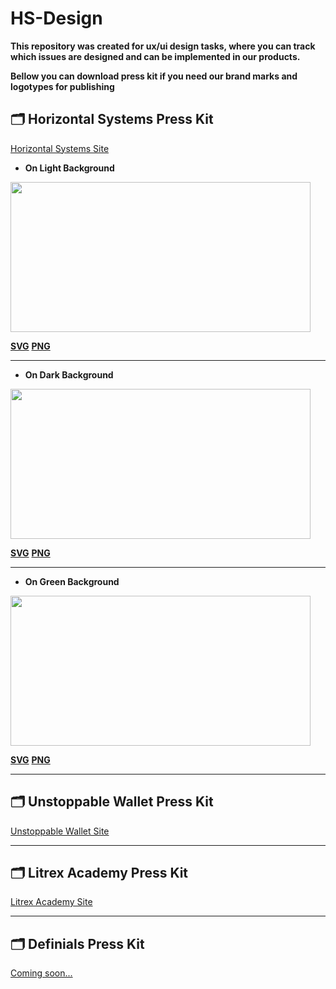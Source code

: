 # HS-Design

**This repository was created for ux/ui design tasks, where you can track which issues are designed and can be implemented in our products.**

**Bellow you can download press kit if you need our brand marks and logotypes for publishing**

## 🗂 Horizontal Systems Press Kit
[Horizontal Systems Site](http://horizontalsystems.io)

* **On Light Background**

<img src=https://github.com/horizontalsystems/HS-Design/blob/master/images/HS-Logo-on-light-prview.png width="480" height="240" /></a>

**[SVG](/images/svg/HS-Logo-on-light.svg)**
**[PNG](/images/HS-Logo-on-light.png)**

---

* **On Dark Background**

<img src=https://github.com/horizontalsystems/HS-Design/blob/master/images/HS-Logo-on-dark-prview.png width="480" height="240" /></a>

**[SVG](/images/svg/HS-Logo-on-dark.svg)**
**[PNG](/images/HS-Logo-on-dark.png)**

---

* **On Green Background**

<img src=https://github.com/horizontalsystems/HS-Design/blob/master/images/HS-Logo-on-green-prview.png width="480" height="240" /></a>

**[SVG](/images/svg/HS-Logo-on-green.svg)**
**[PNG](/images/HS-Logo-on-green.png)**

---

## 🗂 Unstoppable Wallet Press Kit
[Unstoppable Wallet Site](http://unstoppable.money)

---
  
## 🗂 Litrex Academy Press Kit

[Litrex Academy Site](http://litrex.academy)

---


## 🗂 Definials Press Kit

[Coming soon...](http://soon)
  
